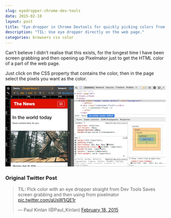 ```yaml
---
slug: eyedropper-chrome-dev-tools
date: 2015-02-18
layout: post
title: "Eye-dropper in Chrome Devtools for quickly picking colors from the web page"
description: "TIL: Use eye dropper directly on the web page."
categories: browsers css color 
---
```


Can't believe I didn't realise that this exists, for the longest time I have been screen grabbing and then opening up Pixelmator just to get the HTML color of a part of the web page.

Just click on the CSS property that contains the color, then in the page select the pixels you want as the color.

![Eye Dropper](/images/color.gif)

### Original Twitter Post

<blockquote class="twitter-tweet" lang="en"><p>TIL: Pick color with an eye dropper straight from Dev Tools&#10;&#10;Saves screen grabbing and then using from pixelmator <a href="http://t.co/aUsW1jQE1r">pic.twitter.com/aUsW1jQE1r</a></p>&mdash; Paul Kinlan (@Paul_Kinlan) <a href="https://twitter.com/Paul_Kinlan/status/567972543975571456">February 18, 2015</a></blockquote>
<script async src="//platform.twitter.com/widgets.js" charset="utf-8"></script>

